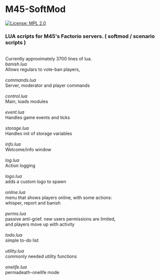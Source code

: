 # M45-SoftMod
[![License: MPL 2.0](https://img.shields.io/badge/License-MPL_2.0-brightgreen.svg)](https://opensource.org/licenses/MPL-2.0)
### LUA scripts for M45's Factorio servers. ( softmod / scenario scripts )
<br>Currently approximately 3700 lines of lua.
<br>
*banish.lua*<br>
Allows regulars to vote-ban players,<br>
<br>
*commands.lua*<br>
Server, moderator and player commands<br>
<br>
*control.lua*<br>
Main, loads modules<br>
<br>
*event.lua*<br>
Handles game events and ticks<br>
<br>
*storage.lua*<br>
Handles init of storage variables<br>
<br>
*info.lua*<br>
Welcome/info window<br>
<br>
*log.lua*<br>
Action logging<br>
<br>
*logo.lua*<br>
adds a custom logo to spawn<br>
<br>
*online.lua*<br>
menu that shows players online, with some actions:<br>
whisper, report and banish<br>
<br>
*perms.lua*<br>
passive anti-grief. new users permissions are limited,<br>
and players move up with activity<br>
<br>
*todo.lua*<br>
simple to-do list<br>
<br>
*utility.lua*<br>
commonly needed utility functions<br>
<br>
*onelife.lua*<br>
permadeath-onelife mode<br>
